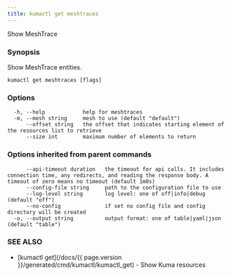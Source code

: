 ```yaml
---
title: kumactl get meshtraces
---
```


Show MeshTrace

### Synopsis

Show MeshTrace entities.

```
kumactl get meshtraces [flags]
```

### Options

```
  -h, --help            help for meshtraces
  -m, --mesh string     mesh to use (default "default")
      --offset string   the offset that indicates starting element of the resources list to retrieve
      --size int        maximum number of elements to return
```

### Options inherited from parent commands

```
      --api-timeout duration   the timeout for api calls. It includes connection time, any redirects, and reading the response body. A timeout of zero means no timeout (default 1m0s)
      --config-file string     path to the configuration file to use
      --log-level string       log level: one of off|info|debug (default "off")
      --no-config              if set no config file and config directory will be created
  -o, --output string          output format: one of table|yaml|json (default "table")
```

### SEE ALSO

- [kumactl get](/docs/{{ page.version }}/generated/cmd/kumactl/kumactl_get) - Show Kuma resources
